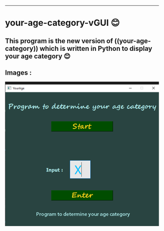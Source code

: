 ---
# your-age-category-vGUI 😊

## This program is the new version of ((your-age-category)) which is written in Python to display your age category 😊



## Images :
![Image](images/run.png)



